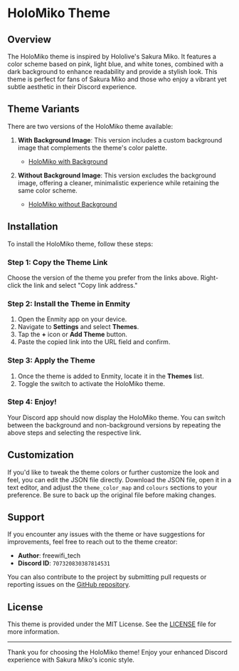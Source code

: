 # HoloMiko Theme

## Overview
The HoloMiko theme is inspired by Hololive's Sakura Miko. It features a color scheme based on pink, light blue, and white tones, combined with a dark background to enhance readability and provide a stylish look. This theme is perfect for fans of Sakura Miko and those who enjoy a vibrant yet subtle aesthetic in their Discord experience.

## Theme Variants
There are two versions of the HoloMiko theme available:

1. **With Background Image**: This version includes a custom background image that complements the theme's color palette.
   - [HoloMiko with Background](https://raw.githubusercontent.com/FreeWiFi7749/holomiko/refs/heads/main/holomiko.json)

2. **Without Background Image**: This version excludes the background image, offering a cleaner, minimalistic experience while retaining the same color scheme.
   - [HoloMiko without Background](https://raw.githubusercontent.com/FreeWiFi7749/holomiko/refs/heads/main/holomiko_nb.json)

## Installation

To install the HoloMiko theme, follow these steps:

### Step 1: Copy the Theme Link
Choose the version of the theme you prefer from the links above. Right-click the link and select "Copy link address."

### Step 2: Install the Theme in Enmity
1. Open the Enmity app on your device.
2. Navigate to **Settings** and select **Themes**.
3. Tap the **+** icon or **Add Theme** button.
4. Paste the copied link into the URL field and confirm.

### Step 3: Apply the Theme
1. Once the theme is added to Enmity, locate it in the **Themes** list.
2. Toggle the switch to activate the HoloMiko theme.

### Step 4: Enjoy!
Your Discord app should now display the HoloMiko theme. You can switch between the background and non-background versions by repeating the above steps and selecting the respective link.

## Customization
If you'd like to tweak the theme colors or further customize the look and feel, you can edit the JSON file directly. Download the JSON file, open it in a text editor, and adjust the `theme_color_map` and `colours` sections to your preference. Be sure to back up the original file before making changes.

## Support
If you encounter any issues with the theme or have suggestions for improvements, feel free to reach out to the theme creator:

- **Author**: freewifi_tech
- **Discord ID**: `707320830387814531`

You can also contribute to the project by submitting pull requests or reporting issues on the [GitHub repository](https://github.com/FreeWiFi7749/holomiko).

## License
This theme is provided under the MIT License. See the [LICENSE](LICENSE) file for more information.

---

Thank you for choosing the HoloMiko theme! Enjoy your enhanced Discord experience with Sakura Miko's iconic style.
